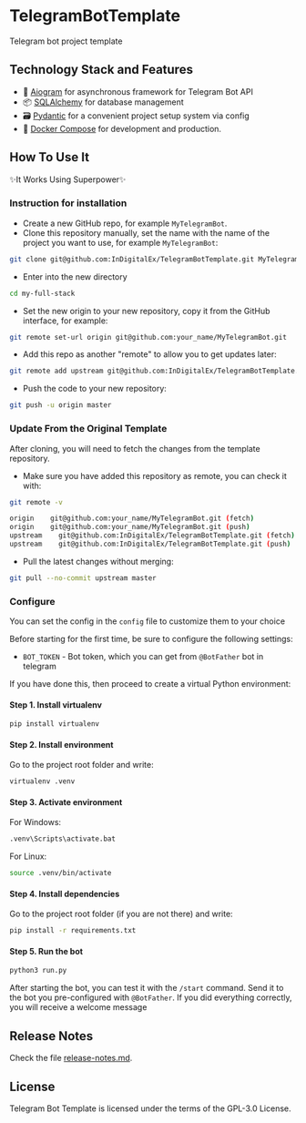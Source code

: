 # TelegramBotTemplate

Telegram bot project template

## Technology Stack and Features

- 🔮 [Aiogram](https://aiogram.dev/) for asynchronous framework for Telegram Bot API
- 📦 [SQLAlchemy](https://www.sqlalchemy.org/) for database management
- 🗃️ [Pydantic](https://pydantic.dev/) for a convenient project setup system via config
- 🐋 [Docker Compose](https://www.docker.com) for development and production.

## How To Use It

✨It Works Using Superpower✨

### Instruction for installation

- Create a new GitHub repo, for example `MyTelegramBot`.
- Clone this repository manually, set the name with the name of the project you want to use, for example `MyTelegramBot`:

```bash
git clone git@github.com:InDigitalEx/TelegramBotTemplate.git MyTelegramBot
```

- Enter into the new directory

```bash
cd my-full-stack
```

- Set the new origin to your new repository, copy it from the GitHub interface, for example:

```bash
git remote set-url origin git@github.com:your_name/MyTelegramBot.git
```

- Add this repo as another "remote" to allow you to get updates later:

```bash
git remote add upstream git@github.com:InDigitalEx/TelegramBotTemplate.git
```

- Push the code to your new repository:

```bash
git push -u origin master
```

### Update From the Original Template

After cloning, you will need to fetch the changes from the template repository.

- Make sure you have added this repository as remote, you can check it with:

```bash
git remote -v

origin    git@github.com:your_name/MyTelegramBot.git (fetch)
origin    git@github.com:your_name/MyTelegramBot.git (push)
upstream    git@github.com:InDigitalEx/TelegramBotTemplate.git (fetch)
upstream    git@github.com:InDigitalEx/TelegramBotTemplate.git (push)
```

- Pull the latest changes without merging:

```bash
git pull --no-commit upstream master
```

### Configure
You can set the config in the `config` file to customize them to your choice

Before starting for the first time, be sure to configure the following settings:

- `BOT_TOKEN` - Bot token, which you can get from `@BotFather` bot in telegram

If you have done this, then proceed to create a virtual Python environment:

#### Step 1. Install virtualenv

```bash
pip install virtualenv
```

#### Step 2. Install environment

Go to the project root folder and write:

```bash
virtualenv .venv
```

#### Step 3. Activate environment

For Windows:

```bash
.venv\Scripts\activate.bat
```

For Linux:

```bash
source .venv/bin/activate
```

#### Step 4. Install dependencies

Go to the project root folder (if you are not there) and write:

```bash
pip install -r requirements.txt
```

#### Step 5. Run the bot
```bash
python3 run.py
```

After starting the bot, you can test it with the `/start` command.
Send it to the bot you pre-configured with `@BotFather`.
If you did everything correctly, you will receive a welcome message

## Release Notes

Check the file [release-notes.md](./release-notes.md).

## License

Telegram Bot Template is licensed under the terms of the GPL-3.0 License.